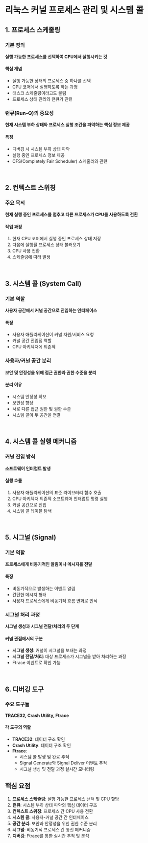# 리눅스 커널 프로세스 관리 및 시스템 콜

## 1. 프로세스 스케줄링

### 기본 정의
**실행 가능한 프로세스를 선택하여 CPU에서 실행시키는 것**

#### 핵심 개념
- 실행 가능한 상태의 프로세스 중 하나를 선택
- CPU 코어에서 실행하도록 하는 과정
- 태스크 스케줄링이라고도 불림
- 프로세스 상태 관리와 런큐가 관련

### 런큐(Run-Q)의 중요성
**현재 시스템 부하 상태와 프로세스 실행 조건을 파악하는 핵심 정보 제공**

#### 특징
- 디버깅 시 시스템 부하 상태 파악
- 실행 중인 프로세스 정보 제공
- CFS(Completely Fair Scheduler) 스케줄러와 관련

<br>

## 2. 컨텍스트 스위칭

### 주요 목적
**현재 실행 중인 프로세스를 멈추고 다른 프로세스가 CPU를 사용하도록 전환**

#### 작업 과정
1. 현재 CPU 코어에서 실행 중인 프로세스 상태 저장
2. 다음에 실행될 프로세스 상태 불러오기
3. CPU 사용 전환
4. 스케줄링에 따라 발생

<br>

## 3. 시스템 콜 (System Call)

### 기본 역할
**사용자 공간에서 커널 공간으로 진입하는 인터페이스**

#### 특징
- 사용자 애플리케이션이 커널 자원/서비스 요청
- 커널 공간 진입점 역할
- CPU 아키텍처에 의존적

### 사용자/커널 공간 분리
**보안 및 안정성을 위해 접근 권한과 권한 수준을 분리**

#### 분리 이유
- 시스템 안정성 확보
- 보안성 향상
- 서로 다른 접근 권한 및 권한 수준
- 시스템 콜이 두 공간을 연결

<br>

## 4. 시스템 콜 실행 메커니즘

### 커널 진입 방식
**소프트웨어 인터럽트 발생**

#### 실행 흐름
1. 사용자 애플리케이션의 표준 라이브러리 함수 호출
2. CPU 아키텍처 의존적 소프트웨어 인터럽트 명령 실행
3. 커널 공간으로 진입
4. 시스템 콜 테이블 탐색

<br>

## 5. 시그널 (Signal)

### 기본 역할
**프로세스에게 비동기적인 알림이나 메시지를 전달**

#### 특징
- 비동기적으로 발생하는 이벤트 알림
- 간단한 메시지 형태
- 사용자 프로세스에게 비동기적 흐름 변화로 인식

### 시그널 처리 과정
**시그널 생성과 시그널 전달/처리의 두 단계**

#### 커널 관점에서의 구분
- **시그널 생성**: 커널이 시그널을 보내는 과정
- **시그널 전달/처리**: 대상 프로세스가 시그널을 받아 처리하는 과정
- Ftrace 이벤트로 확인 가능

<br>

## 6. 디버깅 도구

### 주요 도구들
**TRACE32, Crash Utility, Ftrace**

#### 각 도구의 역할
- **TRACE32**: 데이터 구조 확인
- **Crash Utility**: 데이터 구조 확인
- **Ftrace**: 
  - 시스템 콜 발생 및 완료 추적
  - Signal Generate와 Signal Deliver 이벤트 추적
  - 시그널 생성 및 전달 과정 실시간 모니터링

## 핵심 요점

1. **프로세스 스케줄링**: 실행 가능한 프로세스 선택 및 CPU 할당
2. **런큐**: 시스템 부하 상태 파악의 핵심 데이터 구조
3. **컨텍스트 스위칭**: 프로세스 간 CPU 사용 전환
4. **시스템 콜**: 사용자-커널 공간 간 인터페이스
5. **공간 분리**: 보안과 안정성을 위한 권한 수준 분리
6. **시그널**: 비동기적 프로세스 간 통신 메커니즘
7. **디버깅**: Ftrace를 통한 실시간 추적 및 분석